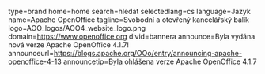 type=brand
home=home
search=hledat
selectedlang=cs
language=Jazyk
name=Apache OpenOffice
tagline=Svobodní a otevřený kancelářský balík
logo=AOO_logos/AOO4_website_logo.png
domain=https://www.openoffice.org
divid=bannera
announce=Byla vydána nová verze Apache OpenOffice 4.1.7!
announceurl=https://blogs.apache.org/OOo/entry/announcing-apache-openoffice-4-13
announcetip=Byla ohlášena verze Apache OpenOffice 4.1.7
~~~~~~
